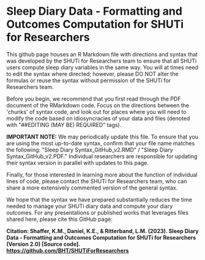# Sleep Diary Data - Formatting and Outcomes Computation for SHUTi for Researchers

This github page houses an R Markdown file with directions and syntax that was developed by the SHUTi for Researchers team to ensure that all SHUTi users compute sleep diary variables in the same way. You will at times need to edit the syntax where directed; however, please DO NOT alter the formulas or reuse the syntax without permission of the SHUTi for Researchers team. 

Before you begin, we recommend that you first read through the PDF document of the RMarkdown code. Focus on the directions between the 'chunks' of syntax code, and look out for places where you will need to modify the code based on idiosyncracies of your data and files (denoted with "##EDITING (MAY BE) REQUIRED" tags). 

**IMPORTANT NOTE:** We may periodically update this file. To ensure that you are using the most up-to-date syntax, confirm that your file name matches the following: "Sleep Diary Syntax_GitHub_v2.RMD" / "Sleep Diary Syntax_GitHub_v2.PDF." Individual researchers are responsible for updating their syntax version in parallel with updates to this page.

Finally, for those interested in learning more about the function of individual lines of code, please contact the SHUTi for Researchers team, who can share a more extensively commented version of the general syntax.

We hope that the syntax we have prepared substantially reduces the time needed to manage your SHUTi diary data and compute your diary outcomes. For any presentations or published works that leverages files shared here, please cite this GitHub page: 

**Citation: Shaffer, K.M., Daniel, K.E., & Ritterband, L.M.  (2023). Sleep Diary Data - Formatting and Outcomes Computation for SHUTi for Researchers (Version 2.0) [Source code]. https://github.com/BHT/SHUTiForResearchers**
